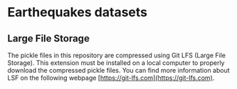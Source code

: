 # Earthequakes datasets


## Large File Storage

The pickle files in this repository are compressed using Git LFS (Large File Storage). This extension must be installed on a local computer to properly download the compressed pickle files. You can find more information about LSF on the following webpage [https://git-lfs.com](https://git-lfs.com).